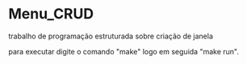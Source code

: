 # Menu_CRUD
trabalho de programação estruturada sobre criação de janela  

para executar digite o comando "make" logo em seguida "make run". 
